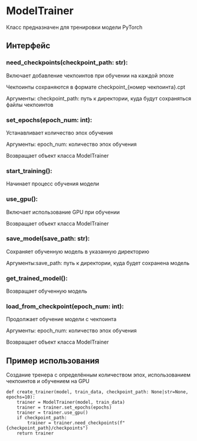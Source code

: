 # ModelTrainer

Класс предназначен для тренировки модели PyTorch

## Интерфейс

### need_checkpoints(checkpoint_path: str):
            
Включает добавление чекпоинтов при обучении на каждой эпохе
            
Чекпоинты сохраняются в формате checkpoint_{номер чекпоинта}.cpt

Аргументы: 
checkpoint_path: путь к директории, куда будут сохраняться файлы чекпоинтов

### set_epochs(epoch_num: int):

Устанавливает количество эпох обучения

Аргументы:
epoch_num: количество эпох обучения

Возвращает объект класса ModelTrainer

### start_training():

Начинает процесс обучения модели

### use_gpu():

Включает использование GPU при обучении

Возвращает объект класса ModelTrainer

### save_model(save_path: str):

Сохраняет обученную модель в указанную директорию

Аргументы:save_path: путь к директории, куда будет сохранена модель

### get_trained_model():

Возвращает обученную модель

### load_from_checkpoint(epoch_num: int):

Продолжает обучение модели с чекпоинта

Аргументы:
epoch_num: количество эпох обучения

Возвращает объект класса ModelTrainer

## Пример использования

Создание тренера с определённым количеством эпох, использованием чекпоинтов и обучением на GPU

```
def create_trainer(model, train_data, checkpoint_path: None|str=None, epochs=10):
    trainer = ModelTrainer(model, train_data)
    trainer = trainer.set_epochs(epochs)
    trainer = trainer.use_gpu()
    if checkpoint_path:
        trainer = trainer.need_checkpoints(f"{checkpoint_path}/checkpoints")
    return trainer
```
